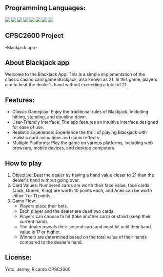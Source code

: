 <div id="top"></div>

## Programming Languages:
<p style="display: inline">
  <img src="https://img.shields.io/badge/-Node.js-339933.svg?logo=node.js&style=plastic">
  <img src="https://img.shields.io/badge/-Bootstrap-563D7C.svg?logo=bootstrap&style=plastic">
  <img src="https://img.shields.io/badge/-Mongodb-47A248.svg?logo=mongodb&style=plastic">
  <img src="https://img.shields.io/badge/-Html5-E34F26.svg?logo=html5&style=plastic">
  <img src="https://img.shields.io/badge/-Javascript-F7DF1E.svg?logo=javascript&style=plastic">
  <img src="https://img.shields.io/badge/-Css3-1572B6.svg?logo=css3&style=plastic">
  <img src="https://img.shields.io/badge/-Github-181717.svg?logo=github&style=plastic">
  <img src="https://img.shields.io/badge/-Git-F05032.svg?logo=git&style=plastic">
</p>


## CPSC2600 Project
 -Blackjack app-

## About Blackjack app
Welcome to the Blackjack App! This is a simple implementation of the classic casino card game Blackjack, also known as 21. In this game, players aim to beat the dealer's hand without exceeding a total of 21.

## Features:
<ul>
  <li>Classic Gameplay: Enjoy the traditional rules of Blackjack, including hitting, standing, and doubling down.</li>
  <li>User-Friendly Interface: The app features an intuitive interface designed for ease of use.</li>
  <li>Realistic Experience: Experience the thrill of playing Blackjack with realistic card animations and sound effects.</li>
  <li>Multiple Platforms: Play the game on various platforms, including web browsers, mobile devices, and desktop computers.</li>
</ul>

## How to play
<ol>
  <li>Objective: Beat the dealer by having a hand value closer to 21 than the dealer's hand without going over.</li>
  <li>Card Values: Numbered cards are worth their face value, face cards (Jack, Queen, King) are worth 10 points each, and Aces can be worth either 1 or 11 points.</li>
  <li>
    Game Flow:
    <ul>
      <li>Players place their bets.</li>
      <li>Each player and the dealer are dealt two cards.</li>
      <li>Players can choose to hit (take another card) or stand (keep their current hand).</li>
      <li>The dealer reveals their second card and must hit until their hand value is 17 or higher.</li>
      <li>Winners are determined based on the total value of their hands compared to the dealer's hand.</li>
    </ul>
  </li>
</ol>

## License: 
Yuto, Jermy, Ricardo CPSC2600

